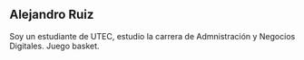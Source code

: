## Alejandro Ruiz

Soy un estudiante de UTEC, estudio la carrera de Admnistración y Negocios Digitales. Juego basket.